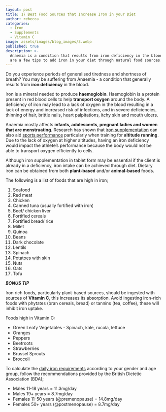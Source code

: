 ```yaml
---
layout: post
title: 17 Best Food Sources that Increase Iron in your Diet
author: rebecca
categories:
  - Iron
  - Supplements
  - Vitamin C
image: assets/images/blog_images/3.webp
published: true
description: >-
  Anaemia is a condition that results from iron deficiency in the blood. Here
  are a few tips to add iron in your diet through natural food sources.
---
```


Do you experience periods of generalised tiredness and shortness of breath? You may be suffering from Anaemia - a condition that generally results from **iron deficiency** in the blood. 

Iron is a mineral needed to produce **haemoglobin**. Haemoglobin is a protein present in red blood cells to help **transport oxygen** around the body. A deficiency of iron may lead to a lack of oxygen in the blood resulting in a lack of energy and increased risk of infections, and in severe deficiencies, thinning of hair, brittle nails, heart palpitations, itchy skin and mouth ulcers. 

Anaemia mostly affects **infants, adolescents, pregnant ladies and women that are menstruating**. Research has shown that [iron supplementation](https://pubmed.ncbi.nlm.nih.gov/30068354/) can also aid [sports performance](https://doi.org/10.1016/j.cophys.2019.05.009) particularly when training for **altitude running**. Due to the lack of oxygen at higher altitudes, having an iron deficiency would impact the athlete’s performance because the body would not be able to transport oxygen efficiently to cells.

Although iron supplementation in tablet form may be essential if the client is already in a deficiency, iron intake can be achieved through diet. Dietary iron can be obtained from both **plant-based** and/or **animal-based** foods.

The following is a list of foods that are high in iron;
1. Seafood
2. Red meat  
3. Chicken 
4. Canned tuna (usually fortified with iron)
5. Beef/ chicken liver
6. Fortified cereals
7. Fortified bread/ rice
8. Millet
9. Quinoa
10. Beans
11. Dark chocolate
12. Lentils 
13. Spinach
14. Potatoes with skin 
15. Nuts
16. Oats
17. Tofu

***BONUS TIP***

Iron rich foods, particularly plant-based sources, should be ingested with sources of **Vitamin C**, this increases its absorption. Avoid ingesting iron-rich foods with phytates (bran cereals, bread) or tannins (tea, coffee), these will inhibit iron uptake.

Foods high in Vitamin C:
* Green Leafy Vegetables - Spinach, kale, rucola, lettuce
* Oranges
* Peppers
* Beetroots
* Strawberries
* Brussel Sprouts
* Broccoli

To calculate the [daily iron requirements](https://www.bda.uk.com/resource/iron-rich-foods-iron-deficiency.html) according to your gender and age group, follow the recommendations provided by the British Dietetic Association (BDA); 
  * Males 11-18 years = 11.3mg/day
  * Males 19+ years = 8.7mg/day
  * Females 11-50 years (@premenopause) = 14.8mg/day
  * Females 50+ years (@postmenopause) = 8.7mg/day
